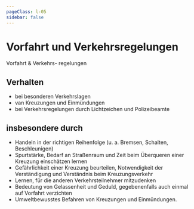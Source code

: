 ```yaml
---
pageClass: l-05
sidebar: false
---
```


# Vorfahrt und Verkehrsregelungen

<auswahl>

<item itemSize="i-l" class="l5 slabT">	

<div class="l5w">
      	<span class="l5a">Vorfahrt &</span>
      	<span class="l5b">Verkehrs-</span>
      	<span class="l5c">regelungen</span>
</div>   

</item>

<item itemSize="i-m" itemClass="itemVerhalten">

## Verhalten

- bei besonderen Verkehrslagen
- van Kreuzungen und Einmündungen
- bei Verkehrsregelungen durch Lichtzeichen und Polizeibeamte

</item>

<item itemSize="i-xl" itemClass="">

## insbesondere durch

- Handeln in der richtigen Reihenfolge (u. a. Bremsen, Schalten, Beschleunigen)
- Spurtstärke, Bedarf an Straßenraum und Zeit beim Überqueren einer Kreuzung einschätzen lernen
- Gefährlichkeit einer Kreuzung beurteilen, Notwendigkeit der Verständigung und Verständnis beim Kreuzungsverkehr
- Lernen, für die anderen Verkehrsteilnehmer mitzudenken
- Bedeutung von Gelassenheit und Geduld, gegebenenfalls auch einmal auf Vorfahrt verzichten
- Umweltbewusstes Befahren von Kreuzungen und Einmündungen.

</item>

</auswahl>